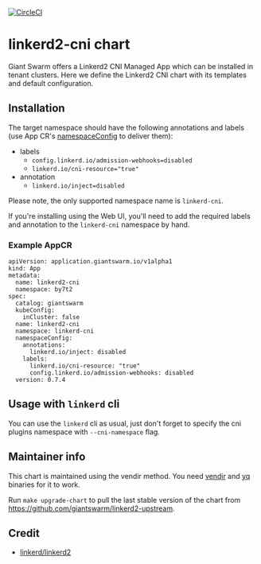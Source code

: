 [![CircleCI](https://circleci.com/gh/giantswarm/linkerd2-cni-app.svg?style=shield)](https://circleci.com/gh/giantswarm/linkerd2-cni-app)

# linkerd2-cni chart

Giant Swarm offers a Linkerd2 CNI Managed App which can be installed in tenant clusters.
Here we define the Linkerd2 CNI chart with its templates and default configuration.

## Installation

The target namespace should have the following annotations and labels (use App CR's
[namespaceConfig](https://docs.giantswarm.io/app-platform/namespace-configuration/#configuring-labels--annotations) to deliver them):

* labels
  * `config.linkerd.io/admission-webhooks=disabled`
  * `linkerd.io/cni-resource="true"`
* annotation
  * `linkerd.io/inject=disabled`

Please note, the only supported namespace name is `linkerd-cni`.

If you're installing using the Web UI, you'll need to add the required labels and annotation to the `linkerd-cni` namespace by hand.

### Example AppCR

```
apiVersion: application.giantswarm.io/v1alpha1
kind: App
metadata:
  name: linkerd2-cni
  namespace: by7t2
spec:
  catalog: giantswarm
  kubeConfig:
    inCluster: false
  name: linkerd2-cni
  namespace: linkerd-cni
  namespaceConfig:
    annotations:
      linkerd.io/inject: disabled
    labels:
      linkerd.io/cni-resource: "true"
      config.linkerd.io/admission-webhooks: disabled
  version: 0.7.4
```

## Usage with `linkerd` cli

You can use the `linkerd` cli as usual, just don't forget to specify the cni plugins namespace with `--cni-namespace` flag.

## Maintainer info

This chart is maintained using the vendir method. You need [vendir](https://github.com/vmware-tanzu/carvel-vendir) and [yq](https://github.com/mikefarah/yq) binaries for it to work.

Run `make upgrade-chart` to pull the last stable version of the chart from 
<https://github.com/giantswarm/linkerd2-upstream>.

## Credit

* [linkerd/linkerd2](https://github.com/linkerd/linkerd2/tree/main/charts/linkerd2-cni)
